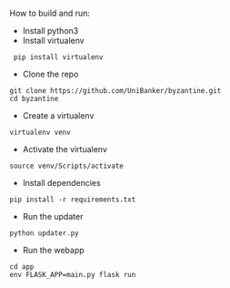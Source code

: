 How to build and run:

 - Install python3
 - Install virtualenv
```
 pip install virtualenv
```

 - Clone the repo
```
git clone https://github.com/UniBanker/byzantine.git
cd byzantine
```
 - Create a virtualenv
```
virtualenv venv
```
 - Activate the virtualenv
```
source venv/Scripts/activate
```
 - Install dependencies
```
pip install -r requirements.txt
```
 - Run the updater
```
python updater.py
```
 - Run the webapp
```
cd app
env FLASK_APP=main.py flask run
```